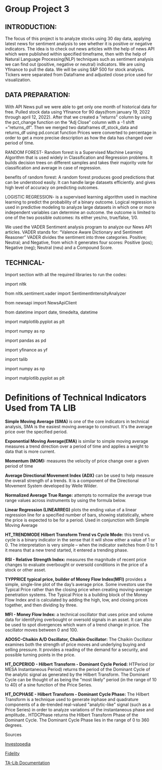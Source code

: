 # Group Project 3

## INTRODUCTION:
The focus of this project is to analyze stocks using 30 day data, applying latest news for sentiment analysis to see whether it is positive or negative indicators.
The idea is to check out news articles with the help of news API which were published within specified timeframe, 
then with the help of Natural Language Processing(NLP) techniques such as sentiment analysis we can find out (positive, negative or neutral) indicators. 
We are using Yfinance to pull the data. We will be using S&P 500 for stock analysis. Tickers were separated from Dataframe and adjusted close price used for visualization. 


## DATA PREPARATION:
With API News pull we were able to get only one month of historical data for free. 
Pulled stock data using Yfinance for 90 days(from january 19, 2022 through april 12, 2022). 
After that we created a "returns" column by using the pct_change function on the “Adj Close” column with a -1 shift =”returns_df”.
Then we merged two dataframes df_stock_data and returns_df using pd.concat function 
Prices were converted to percentage in order to get a more precise description as how the data has changed over period of time. 

RANDOM FOREST- Random forest is a Supervised Machine Learning Algorithm that is used widely in Classification and Regression problems. It builds decision trees on different samples and takes their majority vote for classification and average in case of regression.

benefits of random forest:
A random forest produces good predictions that can be understood easily.
It can handle large datasets efficiently. and gives high level of accuracy on predicting outcomes.


LOGISTIC REGRESSION- is a supervised learning algorithm used in machine learning to predict the probability of a binary outcome. Logical regression is used in predictive modeling to analyze large datasets in which one or more independent variables can determine an outcome.
the outcome is limited to one of the two possible outcomes: its either yes/no, true/false, 1/0.

We used the VADER Sentiment analysis program to analyze our News API articles. VADER stands for: “Valence Aware Dictionary and Sentiment Reasoner”
VADER divides the sentiment into three categories. Positive; Neutral; and Negative, from which it generates four scores: Positive (pos); Negative (neg); Neutral (neu) and a Compound Score.


## TECHNICAL- 
Import section with all the required libraries to run the codes:

import nltk

from nltk.sentiment.vader import SentimentIntensityAnalyzer

from newsapi import NewsApiClient

from datetime import date, timedelta, datetime

import matplotlib.pyplot as plt

import numpy as np

import pandas as pd

import yfinance as yf

import talib

import numpy as np

import matplotlib.pyplot as plt

# Definitions of Technical Indicators Used from TA LIB

**Simple Moving Average (SMA)** is one of the core indicators in technical analysis, SMA is the easiest moving average to construct. It's the average price over the specified period.

**Exponential Moving Average(EMA)** is similar to simple moving average measures a trend direction over a period of time and applies a weight to data that is more current.

**Momentum (MOM):** measures the velocity of price change over a given period of time

**Average Directional Movement Index (ADX)** can be used to help measure the overall strength of a trends. It is a component of the Directional Movement System developed by Welle Wilder.

**Normalized Average True Range:** attempts to normalize the average true range values across instruments by using the formula below.

**Linear Regression (LINEARREG)** plots the ending value of a linear regression line for a specified number of bars, showing statistically, where the price is expected to be for a period. Used in conjunction with Simple Moving Average

**HT_TRENDMODE Hilbert Transform Trend vs Cycle Mode:** this trend vs. cycle is a binary indicator in the sense that it will show either a value of 1 or 0. The interpretation is very simple – when the indicator switches from 0 to 1 it means that a new trend started, it entered a trending phase.

**RSI - Relative Strength Index:** measures the magnitude of recent price changes to evaluate overbought or oversold conditions in the price of a stock or other asset.

**TYPPRICE typical price, builder of Money Flow Index(MFI)** provides a simple, single-line plot of the day’s average price. Some investors use the Typical Price rather than the closing price when creating moving-average penetration systems. The Typical Price is a building block of the Money Flow Index and is calculated by adding the high, low, and closing prices together, and then dividing by three.

**MFI - Money Flow Index:** a technical oscillator that uses price and volume data for identifying overbought or oversold signals in an asset. It can also be used to spot divergences which warn of a trend change in price. The oscillator moves between 0 and 100.

**ADOSC-Chaikin A/D Oscillator, Chaikin Oscillator:** The Chaikin Oscillator examines both the strength of price moves and underlying buying and selling pressure.
It provides a reading of the demand for a security, and possible turning points in the price.

**HT_DCPERIOD - Hilbert Transform - Dominant Cycle Period:** HTPeriod (or MESA Instantaneous Period) returns the period of the Dominant Cycle of the analytic signal as generated by the Hilbert Transform. The Dominant Cycle can be thought of as being the "most likely" period (in the range of 10 to 40) of a sine function of the Price Series.

**HT_DCPHASE - Hilbert Transform - Dominant Cycle Phase:** The Hilbert Transform is a technique used to generate inphase and quadrature components of a de-trended real-valued "analytic-like" signal (such as a Price Series) in order to analyze variations of the instantaneous phase and amplitude.. HTDCPhase returns the Hilbert Transform Phase of the Dominant Cycle. The Dominant Cycle Phase lies in the range of 0 to 360 degrees.


Sources

[Investopedia](https://www.investopedia.com/)

[Fidelity](https://www.fidelity.com/learning-center/trading-investing/technical-analysis/technical-indicator-guide/overview)

[TA-Lib Documentation](https://mrjbq7.github.io/ta-lib/doc_index.html)


